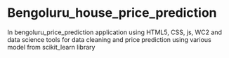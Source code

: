 # Bengoluru_house_price_prediction
In bengoluru_price_prediction application  using HTML5, CSS,  js, WC2 and data science tools for data cleaning and price prediction using various model from scikit_learn library
